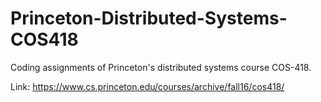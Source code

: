 # Princeton-Distributed-Systems-COS418

Coding assignments of Princeton's distributed systems course COS-418.

Link: https://www.cs.princeton.edu/courses/archive/fall16/cos418/
